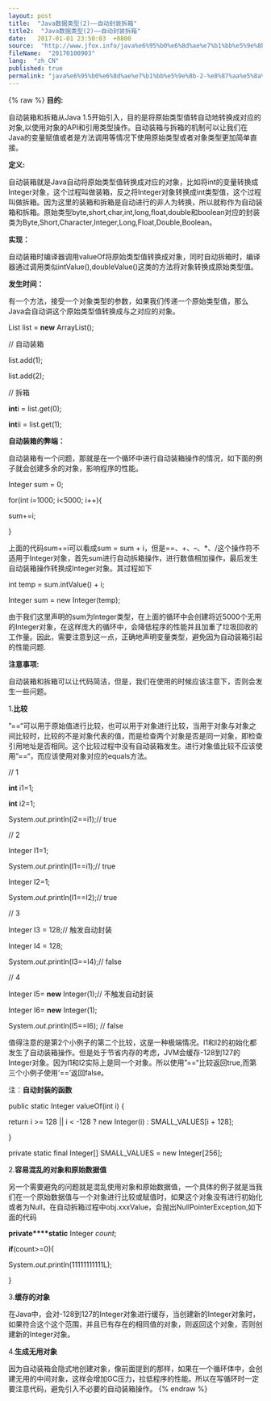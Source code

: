 ```yaml
---
layout: post
title:  "Java数据类型(2)——自动封装拆箱"
title2:  "Java数据类型(2)——自动封装拆箱"
date:   2017-01-01 23:50:03  +0800
source:  "http://www.jfox.info/java%e6%95%b0%e6%8d%ae%e7%b1%bb%e5%9e%8b-2-%e8%87%aa%e5%8a%a8%e5%b0%81%e8%a3%85%e6%8b%86%e7%ae%b1.html"
fileName:  "20170100903"
lang:  "zh_CN"
published: true
permalink: "java%e6%95%b0%e6%8d%ae%e7%b1%bb%e5%9e%8b-2-%e8%87%aa%e5%8a%a8%e5%b0%81%e8%a3%85%e6%8b%86%e7%ae%b1.html"
---
```

{% raw %}
**目的:**

自动装箱和拆箱从Java 1.5开始引入，目的是将原始类型值转自动地转换成对应的对象,以使用对象的API和引用类型操作。自动装箱与拆箱的机制可以让我们在Java的变量赋值或者是方法调用等情况下使用原始类型或者对象类型更加简单直接。

**定义:**

自动装箱就是Java自动将原始类型值转换成对应的对象，比如将int的变量转换成Integer对象，这个过程叫做装箱，反之将Integer对象转换成int类型值，这个过程叫做拆箱。因为这里的装箱和拆箱是自动进行的非人为转换，所以就称作为自动装箱和拆箱。原始类型byte,short,char,int,long,float,double和boolean对应的封装类为Byte,Short,Character,Integer,Long,Float,Double,Boolean。

**实现：**

自动装箱时编译器调用valueOf将原始类型值转换成对象，同时自动拆箱时，编译器通过调用类似intValue(),doubleValue()这类的方法将对象转换成原始类型值。

**发生时间：**

有一个方法，接受一个对象类型的参数，如果我们传递一个原始类型值，那么Java会自动讲这个原始类型值转换成与之对应的对象。

List<Integer> list = **new** ArrayList<Integer>();

// 自动装箱

list.add(1);

list.add(2);

// 拆箱

**int**i = list.get(0);

**int**ii = list.get(1);

**自动装箱的弊端：**

自动装箱有一个问题，那就是在一个循环中进行自动装箱操作的情况，如下面的例子就会创建多余的对象，影响程序的性能。

Integer sum = 0;

 for(int i=1000; i<5000; i++){

 sum+=i;

}

上面的代码sum+=i可以看成sum = sum + i，但是==、+、–、*、/这个操作符不适用于Integer对象，首先sum进行自动拆箱操作，进行数值相加操作，最后发生自动装箱操作转换成Integer对象。其过程如下

int temp = sum.intValue() + i;

Integer sum = new Integer(temp);

由于我们这里声明的sum为Integer类型，在上面的循环中会创建将近5000个无用的Integer对象，在这样庞大的循环中，会降低程序的性能并且加重了垃圾回收的工作量。因此，需要注意到这一点，正确地声明变量类型，避免因为自动装箱引起的性能问题.

**注意事项:**

自动装箱和拆箱可以让代码简洁，但是，我们在使用的时候应该注意下，否则会发生一些问题。

1.**比较**

”==“可以用于原始值进行比较，也可以用于对象进行比较，当用于对象与对象之间比较时，比较的不是对象代表的值，而是检查两个对象是否是同一对象，即检查引用地址是否相同。这个比较过程中没有自动装箱发生。进行对象值比较不应该使用”==“，而应该使用对象对应的equals方法。

// 1

**int** i1=1;

**int** i2=1;

System.*out*.println(i2==i1);// true

// 2

Integer I1=1;

System.*out*.println(I1==i1);// true

Integer I2=1;

System.*out*.println(I1==I2);// true

// 3

Integer I3 = 128;// 触发自动封装

Integer I4 = 128;

System.*out*.println(I3==I4);// false

// 4

Integer I5= **new** Integer(1);// 不触发自动封装

Integer I6= **new** Integer(1);

System.*out*.println(I5==I6); // false

值得注意的是第2个小例子的第二个比较，这是一种极端情况。I1和I2的初始化都发生了自动装箱操作。但是处于节省内存的考虑，JVM会缓存-128到127的Integer对象。因为I1和I2实际上是同一个对象。所以使用”==“比较返回true,而第三个小例子使用‘==’返回false。

注：**自动封装的函数**

public static Integer valueOf(int i) {

 return i >= 128 || i < -128 ? new Integer(i) : SMALL_VALUES[i + 128];

 }

private static final Integer[] SMALL_VALUES = new Integer[256];

2.**容易混乱的对象和原始数据值**

另一个需要避免的问题就是混乱使用对象和原始数据值，一个具体的例子就是当我们在一个原始数据值与一个对象进行比较或赋值时，如果这个对象没有进行初始化或者为Null，在自动拆箱过程中obj.xxxValue，会抛出NullPointerException,如下面的代码

**private****static** Integer *count*;

**if**(count>=0){

System.*out*.println(11111111111L);

}

3.**缓存的对象**

在Java中，会对-128到127的Integer对象进行缓存，当创建新的Integer对象时，如果符合这个这个范围，并且已有存在的相同值的对象，则返回这个对象，否则创建新的Integer对象。

4.**生成无用对象**

因为自动装箱会隐式地创建对象，像前面提到的那样，如果在一个循环体中，会创建无用的中间对象，这样会增加GC压力，拉低程序的性能。所以在写循环时一定要注意代码，避免引入不必要的自动装箱操作。
{% endraw %}